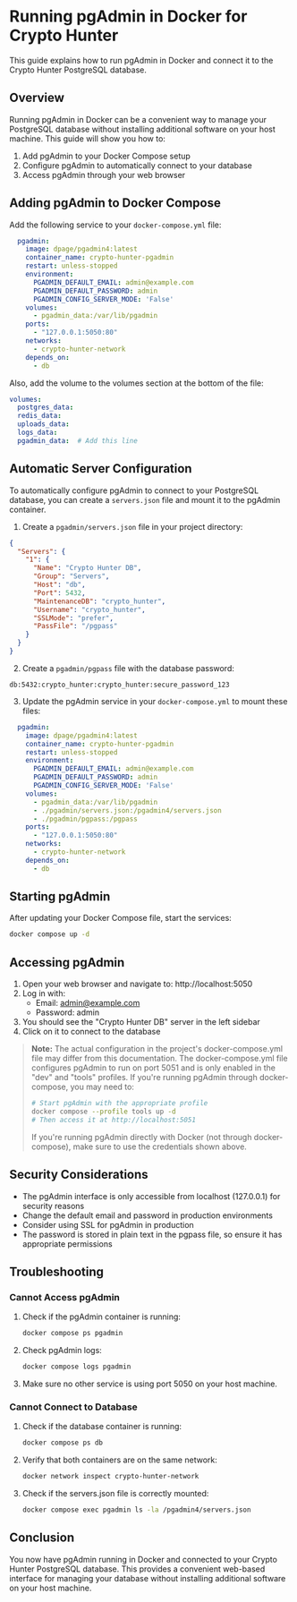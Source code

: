 # Running pgAdmin in Docker for Crypto Hunter

This guide explains how to run pgAdmin in Docker and connect it to the Crypto Hunter PostgreSQL database.

## Overview

Running pgAdmin in Docker can be a convenient way to manage your PostgreSQL database without installing additional software on your host machine. This guide will show you how to:

1. Add pgAdmin to your Docker Compose setup
2. Configure pgAdmin to automatically connect to your database
3. Access pgAdmin through your web browser

## Adding pgAdmin to Docker Compose

Add the following service to your `docker-compose.yml` file:

```yaml
  pgadmin:
    image: dpage/pgadmin4:latest
    container_name: crypto-hunter-pgadmin
    restart: unless-stopped
    environment:
      PGADMIN_DEFAULT_EMAIL: admin@example.com
      PGADMIN_DEFAULT_PASSWORD: admin
      PGADMIN_CONFIG_SERVER_MODE: 'False'
    volumes:
      - pgadmin_data:/var/lib/pgadmin
    ports:
      - "127.0.0.1:5050:80"
    networks:
      - crypto-hunter-network
    depends_on:
      - db
```

Also, add the volume to the volumes section at the bottom of the file:

```yaml
volumes:
  postgres_data:
  redis_data:
  uploads_data:
  logs_data:
  pgadmin_data:  # Add this line
```

## Automatic Server Configuration

To automatically configure pgAdmin to connect to your PostgreSQL database, you can create a `servers.json` file and mount it to the pgAdmin container.

1. Create a `pgadmin/servers.json` file in your project directory:

```json
{
  "Servers": {
    "1": {
      "Name": "Crypto Hunter DB",
      "Group": "Servers",
      "Host": "db",
      "Port": 5432,
      "MaintenanceDB": "crypto_hunter",
      "Username": "crypto_hunter",
      "SSLMode": "prefer",
      "PassFile": "/pgpass"
    }
  }
}
```

2. Create a `pgadmin/pgpass` file with the database password:

```
db:5432:crypto_hunter:crypto_hunter:secure_password_123
```

3. Update the pgAdmin service in your `docker-compose.yml` to mount these files:

```yaml
  pgadmin:
    image: dpage/pgadmin4:latest
    container_name: crypto-hunter-pgadmin
    restart: unless-stopped
    environment:
      PGADMIN_DEFAULT_EMAIL: admin@example.com
      PGADMIN_DEFAULT_PASSWORD: admin
      PGADMIN_CONFIG_SERVER_MODE: 'False'
    volumes:
      - pgadmin_data:/var/lib/pgadmin
      - ./pgadmin/servers.json:/pgadmin4/servers.json
      - ./pgadmin/pgpass:/pgpass
    ports:
      - "127.0.0.1:5050:80"
    networks:
      - crypto-hunter-network
    depends_on:
      - db
```

## Starting pgAdmin

After updating your Docker Compose file, start the services:

```bash
docker compose up -d
```

## Accessing pgAdmin

1. Open your web browser and navigate to: http://localhost:5050
2. Log in with:
   - Email: admin@example.com
   - Password: admin
3. You should see the "Crypto Hunter DB" server in the left sidebar
4. Click on it to connect to the database

> **Note:** The actual configuration in the project's docker-compose.yml file may differ from this documentation. The docker-compose.yml file configures pgAdmin to run on port 5051 and is only enabled in the "dev" and "tools" profiles. If you're running pgAdmin through docker-compose, you may need to:
> ```bash
> # Start pgAdmin with the appropriate profile
> docker compose --profile tools up -d
> # Then access it at http://localhost:5051
> ```
> 
> If you're running pgAdmin directly with Docker (not through docker-compose), make sure to use the credentials shown above.

## Security Considerations

- The pgAdmin interface is only accessible from localhost (127.0.0.1) for security reasons
- Change the default email and password in production environments
- Consider using SSL for pgAdmin in production
- The password is stored in plain text in the pgpass file, so ensure it has appropriate permissions

## Troubleshooting

### Cannot Access pgAdmin

1. Check if the pgAdmin container is running:
   ```bash
   docker compose ps pgadmin
   ```

2. Check pgAdmin logs:
   ```bash
   docker compose logs pgadmin
   ```

3. Make sure no other service is using port 5050 on your host machine.

### Cannot Connect to Database

1. Check if the database container is running:
   ```bash
   docker compose ps db
   ```

2. Verify that both containers are on the same network:
   ```bash
   docker network inspect crypto-hunter-network
   ```

3. Check if the servers.json file is correctly mounted:
   ```bash
   docker compose exec pgadmin ls -la /pgadmin4/servers.json
   ```

## Conclusion

You now have pgAdmin running in Docker and connected to your Crypto Hunter PostgreSQL database. This provides a convenient web-based interface for managing your database without installing additional software on your host machine.
